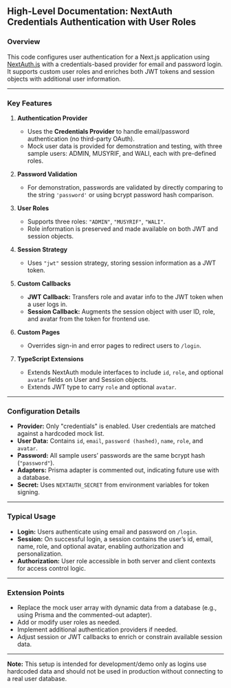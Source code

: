 ## High-Level Documentation: NextAuth Credentials Authentication with User Roles

### Overview

This code configures user authentication for a Next.js application using [NextAuth.js](https://next-auth.js.org/) with a credentials-based provider for email and password login. It supports custom user roles and enriches both JWT tokens and session objects with additional user information.

---

### Key Features

1. **Authentication Provider**
   - Uses the **Credentials Provider** to handle email/password authentication (no third-party OAuth).
   - Mock user data is provided for demonstration and testing, with three sample users: ADMIN, MUSYRIF, and WALI, each with pre-defined roles.

2. **Password Validation**
   - For demonstration, passwords are validated by directly comparing to the string `'password'` or using bcrypt password hash comparison.

3. **User Roles**
   - Supports three roles: `"ADMIN"`, `"MUSYRIF"`, `"WALI"`.
   - Role information is preserved and made available on both JWT and session objects.

4. **Session Strategy**
   - Uses `"jwt"` session strategy, storing session information as a JWT token.

5. **Custom Callbacks**
   - **JWT Callback:** Transfers role and avatar info to the JWT token when a user logs in.
   - **Session Callback:** Augments the session object with user ID, role, and avatar from the token for frontend use.

6. **Custom Pages**
   - Overrides sign-in and error pages to redirect users to `/login`.

7. **TypeScript Extensions**
   - Extends NextAuth module interfaces to include `id`, `role`, and optional `avatar` fields on User and Session objects.
   - Extends JWT type to carry `role` and optional `avatar`.

---

### Configuration Details

- **Provider:** Only "credentials" is enabled. User credentials are matched against a hardcoded mock list.
- **User Data:** Contains `id`, `email`, `password (hashed)`, `name`, `role`, and `avatar`.
- **Password:** All sample users’ passwords are the same bcrypt hash (`"password"`).
- **Adapters:** Prisma adapter is commented out, indicating future use with a database.
- **Secret:** Uses `NEXTAUTH_SECRET` from environment variables for token signing.

---

### Typical Usage

- **Login:** Users authenticate using email and password on `/login`.
- **Session:** On successful login, a session contains the user’s id, email, name, role, and optional avatar, enabling authorization and personalization.
- **Authorization:** User role accessible in both server and client contexts for access control logic.

---

### Extension Points

- Replace the mock user array with dynamic data from a database (e.g., using Prisma and the commented-out adapter).
- Add or modify user roles as needed.
- Implement additional authentication providers if needed.
- Adjust session or JWT callbacks to enrich or constrain available session data.

---

**Note:** This setup is intended for development/demo only as logins use hardcoded data and should not be used in production without connecting to a real user database.
